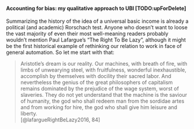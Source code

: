 #### Accounting for bias: my qualitative approach to UBI [**TODO:upForDelete**]

Summarizing the history of the idea of a universal basic income is already a political (and academic) Rorschach test. Anyone who doesn’t want to loose the vast majority of even their most well-meaning readers probably wouldn’t mention Paul Lafargue’s “The Right To Be Lazy”, although it might be the first historical example of rethinking our relation to work in face of general automation. So let me start with that:

> Aristotle’s dream is our reality. Our machines, with breath of fire, with limbs of unwearying steel, with fruitfulness, wonderful inexhaustible, accomplish by themselves with docility their sacred labor. And nevertheless the genius of the great philosophers of capitalism remains dominated by the prejudice of the wage system, worst of slaveries. They do not yet understand that the machine is the saviour of humanity, the god who shall redeem man from the sordidae artes and from working for hire, the god who shall give him leisure and liberty.  
> [@lafargueRightBeLazy2016, 84]